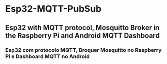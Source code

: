 # Esp32-MQTT-PubSub
## Esp32 with MQTT protocol, Mosquitto Broker in the Raspberry Pi and Android MQTT Dashboard
### Esp32 com protocolo MQTT, Broquer Mosquitto no Raspberry Pi e Dashboard MQTT no Android

